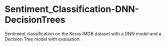# Sentiment_Classification-DNN-DecisionTrees

Sentiment classification on the Keras IMDB dataset with a DNN model and a Decision Tree model with evaluation.
